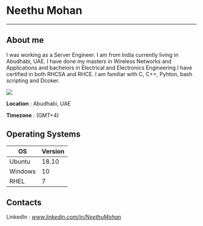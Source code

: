 # Neethu Mohan
* * *
## About me
I was working as a Server Engineer. I am from India currently living in Abudhabi, UAE. I have done my masters in Wireless Networks and Applications and bachelors in Electrical and Electronics Engineering.I have certified in both RHCSA and RHCE. I am familiar with C, C++, Pyhton, bash scripting and Dcoker.  

![](https://github.com/Neethu-Mohan/treehousesTest/blob/master/my%20city.jpg)

**Location** :  Abudhabi, UAE

**Timezone** : (GMT+4)

## Operating Systems

OS | Version
---| --------
Ubuntu | 18.10
Windows | 10
RHEL |7

## Contacts
Linkedln :  *www.linkedin.com/in/NeethuMohan*

 










